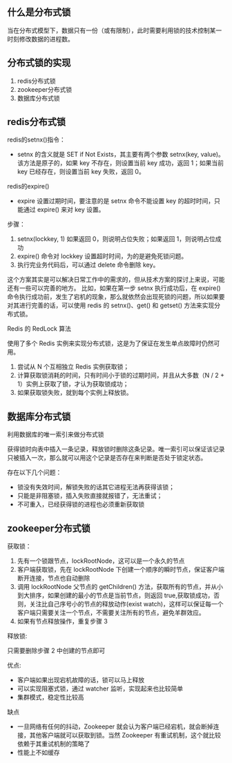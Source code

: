 ## 什么是分布式锁
当在分布式模型下，数据只有一份（或有限制），此时需要利用锁的技术控制某一时刻修改数据的进程数。

## 分布式锁的实现

1. redis分布式锁
2. zookeeper分布式锁
3. 数据库分布式锁

## redis分布式锁

redis的setnx()指令： 

* setnx 的含义就是 SET if Not Exists，其主要有两个参数 setnx(key, value)。该方法是原子的，如果 key 不存在，则设置当前 key 成功，返回 1；如果当前 key 已经存在，则设置当前 key 失败，返回 0。

redis的expire()

* expire 设置过期时间，要注意的是 setnx 命令不能设置 key 的超时时间，只能通过 expire() 来对 key 设置。

步骤： 
1. setnx(lockkey, 1) 如果返回 0，则说明占位失败；如果返回 1，则说明占位成功
2. expire() 命令对 lockkey 设置超时时间，为的是避免死锁问题。
3. 执行完业务代码后，可以通过 delete 命令删除 key。

这个方案其实是可以解决日常工作中的需求的，但从技术方案的探讨上来说，可能还有一些可以完善的地方。
比如，如果在第一步 setnx 执行成功后，在 expire() 命令执行成功前，发生了宕机的现象，那么就依然会出现死锁的问题，所以如果要对其进行完善的话，可以使用 redis 的 setnx()、get() 和 getset() 方法来实现分布式锁。

Redis 的 RedLock 算法

使用了多个 Redis 实例来实现分布式锁，这是为了保证在发生单点故障时仍然可用。

1. 尝试从 N 个互相独立 Redis 实例获取锁；
2. 计算获取锁消耗的时间，只有时间小于锁的过期时间，并且从大多数（N / 2 + 1）实例上获取了锁，才认为获取锁成功；
3. 如果获取锁失败，就到每个实例上释放锁。

## 数据库分布式锁
利用数据库的唯一索引来做分布式锁

获得锁时向表中插入一条记录，释放锁时删除这条记录。唯一索引可以保证该记录只被插入一次，那么就可以用这个记录是否存在来判断是否处于锁定状态。

存在以下几个问题：

* 锁没有失效时间，解锁失败的话其它进程无法再获得该锁；
* 只能是非阻塞锁，插入失败直接就报错了，无法重试；
* 不可重入，已经获得锁的进程也必须重新获取锁

## zookeeper分布式锁

获取锁：
1. 先有一个锁跟节点，lockRootNode，这可以是一个永久的节点
2. 客户端获取锁，先在 lockRootNode 下创建一个顺序的瞬时节点，保证客户端断开连接，节点也自动删除
3. 调用 lockRootNode 父节点的 getChildren() 方法，获取所有的节点，并从小到大排序，如果创建的最小的节点是当前节点，则返回 true,获取锁成功，否则，关注比自己序号小的节点的释放动作(exist watch)，这样可以保证每一个客户端只需要关注一个节点，不需要关注所有的节点，避免羊群效应。
4. 如果有节点释放操作，重复步骤 3

释放锁:

只需要删除步骤 2 中创建的节点即可

优点:
* 客户端如果出现宕机故障的话，锁可以马上释放 
* 可以实现阻塞式锁，通过 watcher 监听，实现起来也比较简单
* 集群模式，稳定性比较高

缺点
* 一旦网络有任何的抖动，Zookeeper 就会认为客户端已经宕机，就会断掉连接，其他客户端就可以获取到锁。当然 Zookeeper 有重试机制，这个就比较依赖于其重试机制的策略了
* 性能上不如缓存



